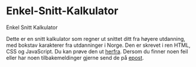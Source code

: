 # Enkel-Snitt-Kalkulator
Enkel Snitt Kalkulator

Dette er en snitt kalkulator som regner ut snittet ditt fra høyere utdanning, med bokstav karakterer fra utdanninger i Norge. Den er skrevet i ren HTML, CSS og JavaScript. Du kan prøve den ut [herfra]( rasmusjs.github.io/Enkel-Snitt-Kalkulator/). Dersom du finner noen feil eller har noen tilbakemeldinger gjerne send de på [epost](mailto:rasmus.skramstad@gmail.com). 
